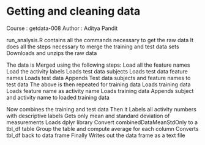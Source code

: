 Getting and cleaning data
========================================================
Course : getdata-008
Author : Aditya Pandit

run_analysis.R 
contains all the commands necessary to get the raw data
It does all the steps necessary to merge the training and test data sets
Downloads and unzips the raw data

The data is Merged using the following steps:
Load all the feature names
Load the activity labels
Loads test data subjects
Loads test data feature names
Loads test data
Appends Test data subjects and feature names to test data
The above is then repeated for training data
Loads training data
Loads feature name as activity name
Loads training data
Appends subject and activity name to loaded training data

Now combines the training and test data
Then it Labels all activity numbers with descriptive labels
Gets only mean and standard deviation of measurements
Loads dplyr library
Convert combinedDataMeanStdOnly to a tbl_df table
Group the table and compute average for each column
Converts tbl_df back to data frame
Finally Writes  out the data frame as a text file

